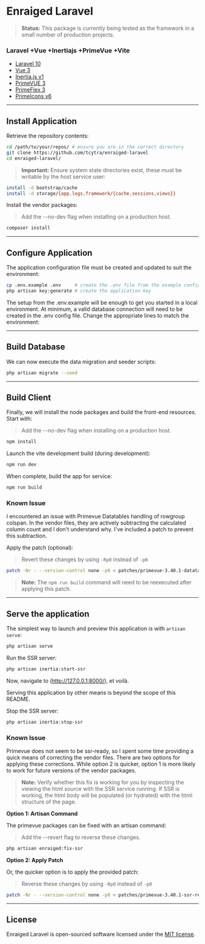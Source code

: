 # Enraiged Laravel

> **Status:** This package is currently being tested as the framework in a small number of production projects.

### Laravel +Vue +Inertiajs +PrimeVue +Vite

+ [Laravel 10](https://laravel.com/docs/10.x/releases)
+ [Vue 3](https://vuejs.org/guide/introduction.html)
+ [Inertia.js v1](https://inertiajs.com/)
+ [PrimeVUE 3](https://www.primefaces.org/primevue/#/setup)
+ [PrimeFlex 3](https://www.primefaces.org/primeflex/)
+ [PrimeIcons v6](https://www.primefaces.org/primevue/#/icons)

---

## Install Application

Retrieve the repository contents:

```sh
cd /path/to/your/repos/ # ensure you are in the correct directory
git clone https://github.com/tcytra/enraiged-laravel
cd enraiged-laravel/
```

> **Important:** Ensure system state directories exist, these must be writable by the host service user:

```sh
install -d bootstrap/cache
install -d storage/{app,logs,framework/{cache,sessions,views}}
```

Install the vendor packages:

> Add the --no-dev flag when installing on a production host.

```sh
composer install
```

---

## Configure Application

The application configuration file must be created and updated to suit the environment:

```sh
cp .env.example .env     # create the .env file from the example config
php artisan key:generate # create the application key
```

The setup from the .env.example will be enough to get you started in a local environment. At minimum, a valid database 
connection will need to be created in the .env config file. Change the appropriate lines to match the environment:

---

## Build Database

We can now execute the data migration and seeder scripts:

```sh
php artisan migrate --seed
```

---

## Build Client

Finally, we will install the node packages and build the front-end resources. Start with:

> Add the --no-dev flag when installing on a production host.

```sh
npm install
```

Launch the vite development build (during development):

```sh
npm run dev
```

When complete, build the app for service:

```sh
npm run build
```

### Known Issue

I encountered an issue with Primevue Datatables handling of rowgroup colspan. In the vendor files, they are actively
subtracting the calculated column count and I don't understand why. I've included a patch to prevent this subtraction.

Apply the patch (optional):

> Revert these changes by using `-Rp0` instead of `-p0`

```sh
patch -Nr - --version-control none -p0 < patches/primevue-3.40.1-datatable-correct-rowgroup-colspan.patch
```

> **Note:** The `npm run build` command will need to be reexecuted after applying this patch.

---

## Serve the application

The simplest way to launch and preview this application is with `artisan serve`:

```sh
php artisan serve
```

Run the SSR server:

```sh
php artisan inertia:start-ssr
```

Now, navigate to (http://127.0.0.1:8000/), et voilà.

Serving this application by other means is beyond the scope of this README.


Stop the SSR server:

```sh
php artisan inertia:stop-ssr
```

### Known Issue

Primevue does not seem to be ssr-ready, so I spent some time providing a quick means of correcting the vendor files. 
There are two options for applying these corrections. While option 2 is quicker, option 1 is more likely to work for
future versions of the vendor packages.

> **Note:** Verify whether this fix is working for you by inspecting the viewing the html source with the SSR service
running. If SSR is working, the html body will be populated (or hydrated) with the html structure of the page.

**Option 1: Artisan Command**

The primevue packages can be fixed with an artisan command:

> Add the --revert flag to reverse these changes.

```sh
php artisan enraiged:fix-ssr
```

**Option 2: Apply Patch**

Or, the quicker option is to apply the provided patch:

> Reverse these changes by using `-Rp0` instead of `-p0`

```sh
patch -Nr - --version-control none -p0 < patches/primevue-3.40.1-ssr-ready-corrections.patch
```

---

## License

Enraiged Laravel is open-sourced software licensed under the [MIT license](https://opensource.org/licenses/MIT).

